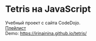 ﻿# Tetris на JavaScript
Учебный проект с сайта CodeDojo.     
[Плейлист](https://www.youtube.com/watch?v=r-pyoBqQqNU&list=PLqHlAwsJRxAMa9HHLRZcHFZyM7SBHqJgt)   
Demo: https://irinainina.github.io/tetris/
